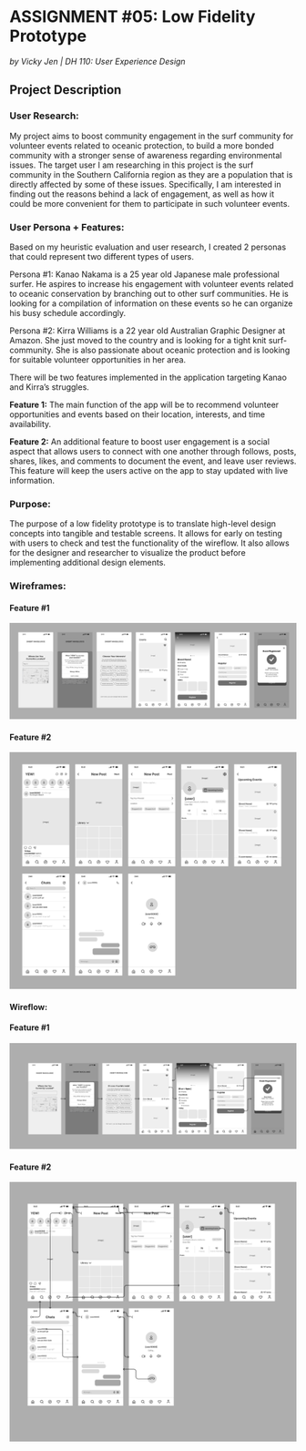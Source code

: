 # ASSIGNMENT #05: Low Fidelity Prototype
_by Vicky Jen | DH 110: User Experience Design_

## Project Description

### User Research:
My project aims to boost community engagement in the surf community for volunteer events related to oceanic protection, to build a more bonded community with a stronger sense of awareness regarding environmental issues. The target user I am researching in this project is the surf community in the Southern California region as they are a population that is directly affected by some of these issues. Specifically, I am interested in finding out the reasons behind a lack of engagement, as well as how it could be more convenient for them to participate in such volunteer events. 

### User Persona + Features:
Based on my heuristic evaluation and user research, I created 2 personas that could represent two different types of users. 

Persona #1: Kanao Nakama is a 25 year old Japanese male professional surfer. He aspires to increase his engagement with volunteer events related to oceanic conservation by branching out to other surf communities. He is looking for a compilation of information on these events so he can organize his busy schedule accordingly.

Persona #2: Kirra Williams is a 22 year old Australian Graphic Designer at Amazon. She just moved to the country and is looking for a tight knit surf-community. She is also passionate about oceanic protection and is looking for suitable volunteer opportunities in her area. 

There will be two features implemented in the application targeting Kanao and Kirra’s struggles. 

**Feature 1:** The main function of the app will be to recommend volunteer opportunities and events based on their location, interests, and time availability. 

**Feature 2:** An additional feature to boost user engagement is a social aspect that allows users to connect with one another through follows, posts, shares, likes, and comments to document the event, and leave user reviews. This feature will keep the users active on the app to stay updated with live information. 

### Purpose:
The purpose of a low fidelity prototype is to translate high-level design concepts into tangible and testable screens. It allows for early on testing with users to check and test the functionality of the wireflow. It also allows for the designer and researcher to visualize the product before implementing additional design elements. 

### Wireframes:
#### Feature #1
![Feature 1](./images/Feature_1.png)
#### Feature #2
![Feature 2](./images/Feature_2.png)

#### Wireflow:
#### Feature #1
![Wireframe 1](./images/Wireframe_1.png)
#### Feature #2
![Wireframe 2](./images/Wireframe_2.png)
